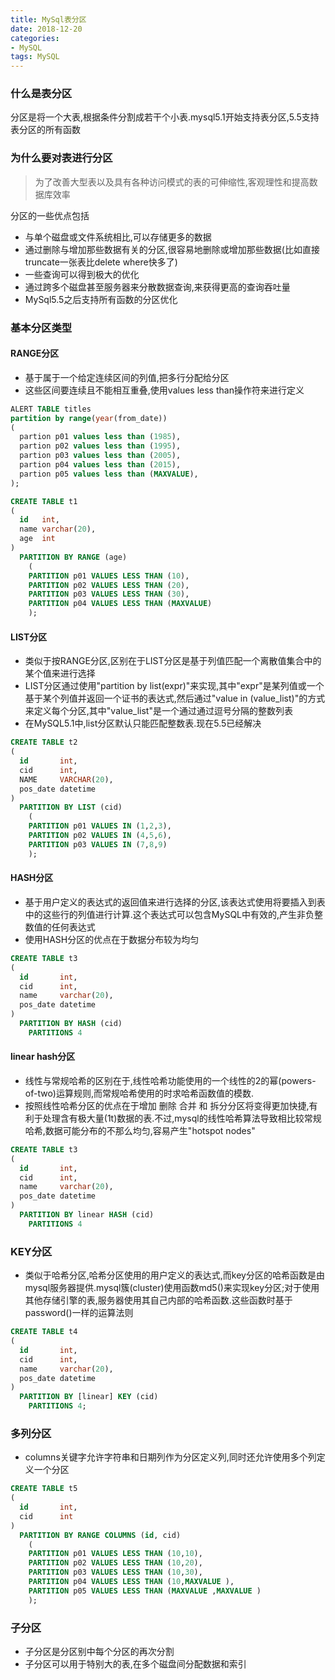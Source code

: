 ```yaml
---
title: MySql表分区
date: 2018-12-20
categories: 
- MySQL
tags: MySQL
---
```


### 什么是表分区

分区是将一个大表,根据条件分割成若干个小表.mysql5.1开始支持表分区,5.5支持表分区的所有函数

### 为什么要对表进行分区

> 为了改善大型表以及具有各种访问模式的表的可伸缩性,客观理性和提高数据库效率

分区的一些优点包括
- 与单个磁盘或文件系统相比,可以存储更多的数据
- 通过删除与增加那些数据有关的分区,很容易地删除或增加那些数据(比如直接truncate一张表比delete where快多了)
- 一些查询可以得到极大的优化
- 通过跨多个磁盘甚至服务器来分散数据查询,来获得更高的查询吞吐量
- MySql5.5之后支持所有函数的分区优化

### 基本分区类型

#### RANGE分区

- 基于属于一个给定连续区间的列值,把多行分配给分区
- 这些区间要连续且不能相互重叠,使用values less than操作符来进行定义
```sql
ALERT TABLE titles
partition by range(year(from_date))
(
  partion p01 values less than (1985),
  partion p02 values less than (1995),
  partion p03 values less than (2005),
  partion p04 values less than (2015),
  partion p05 values less than (MAXVALUE),
);
```
```sql
CREATE TABLE t1
(
  id   int,
  name varchar(20),
  age  int
)
  PARTITION BY RANGE (age)
    (
    PARTITION p01 VALUES LESS THAN (10),
    PARTITION p02 VALUES LESS THAN (20),
    PARTITION p03 VALUES LESS THAN (30),
    PARTITION p04 VALUES LESS THAN (MAXVALUE)
    );
```

#### LIST分区

- 类似于按RANGE分区,区别在于LIST分区是基于列值匹配一个离散值集合中的某个值来进行选择
- LIST分区通过使用"partition by list(expr)"来实现,其中"expr"是某列值或一个基于某个列值并返回一个证书的表达式,然后通过"value in (value_list)"的方式来定义每个分区,其中"value_list"是一个通过通过逗号分隔的整数列表
- 在MySQL5.1中,list分区默认只能匹配整数表.现在5.5已经解决
```sql
CREATE TABLE t2
(
  id       int,
  cid      int,
  NAME     VARCHAR(20),
  pos_date datetime
)
  PARTITION BY LIST (cid)
    (
    PARTITION p01 VALUES IN (1,2,3),
    PARTITION p02 VALUES IN (4,5,6),
    PARTITION p03 VALUES IN (7,8,9)
    );
```

#### HASH分区

- 基于用户定义的表达式的返回值来进行选择的分区,该表达式使用将要插入到表中的这些行的列值进行计算.这个表达式可以包含MySQL中有效的,产生非负整数值的任何表达式
- 使用HASH分区的优点在于数据分布较为均匀

```sql
CREATE TABLE t3
(
  id       int,
  cid      int,
  name     varchar(20),
  pos_date datetime
)
  PARTITION BY HASH (cid)
    PARTITIONS 4
```

#### linear hash分区

- 线性与常规哈希的区别在于,线性哈希功能使用的一个线性的2的幂(powers-of-two)运算规则,而常规哈希使用的时求哈希函数值的模数.
- 按照线性哈希分区的优点在于增加 删除 合并 和 拆分分区将变得更加快捷,有利于处理含有极大量(1t)数据的表.不过,mysql的线性哈希算法导致相比较常规哈希,数据可能分布的不那么均匀,容易产生"hotspot nodes"
```sql
CREATE TABLE t3
(
  id       int,
  cid      int,
  name     varchar(20),
  pos_date datetime
)
  PARTITION BY linear HASH (cid)
    PARTITIONS 4
```

### KEY分区

- 类似于哈希分区,哈希分区使用的用户定义的表达式,而key分区的哈希函数是由mysql服务器提供.mysql簇(cluster)使用函数md5()来实现key分区;对于使用其他存储引擎的表,服务器使用其自己内部的哈希函数.这些函数时基于password()一样的运算法则

```sql
CREATE TABLE t4
(
  id       int,
  cid      int,
  name     varchar(20),
  pos_date datetime
)
  PARTITION BY [linear] KEY (cid)
    PARTITIONS 4;
```

### 多列分区

- columns关键字允许字符串和日期列作为分区定义列,同时还允许使用多个列定义一个分区

```sql
CREATE TABLE t5
(
  id       int,
  cid      int
)
  PARTITION BY RANGE COLUMNS (id, cid)
    (
    PARTITION p01 VALUES LESS THAN (10,10),
    PARTITION p02 VALUES LESS THAN (10,20),
    PARTITION p03 VALUES LESS THAN (10,30),
    PARTITION p04 VALUES LESS THAN (10,MAXVALUE ),
    PARTITION p05 VALUES LESS THAN (MAXVALUE ,MAXVALUE )
    );
```

### 子分区

- 子分区是分区别中每个分区的再次分割
- 子分区可以用于特别大的表,在多个磁盘间分配数据和索引
